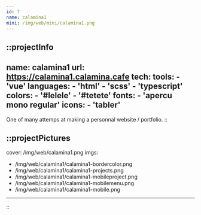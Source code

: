 ```yaml
---
id: 7
name: calamina1
mini: /img/web/mini/calamina1.png
---
```


::projectInfo
---
name: calamina1
url: https://calamina1.calamina.cafe
tech: 
    tools:
      - 'vue'
    languages:
      - 'html'
      - 'scss'
      - 'typescript'
    colors:
      - '#lelele'
      - '#tetete'
    fonts:
      - 'apercu mono regular'
    icons:
      - 'tabler'
---
One of many attemps at making a personnal website / portfolio.
::

::projectPictures
---
cover: /img/web/calamina1.png
imgs:
  - /img/web/calamina1/calamina1-bordercolor.png
  - /img/web/calamina1/calamina1-projects.png
  - /img/web/calamina1/calamina1-mobileproject.png
  - /img/web/calamina1/calamina1-mobilemenu.png
  - /img/web/calamina1/calamina1-mobile.png
---
::

<!-- ::projectFeatures
:: -->